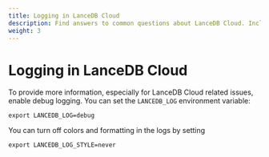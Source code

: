 ```yaml
---
title: Logging in LanceDB Cloud
description: Find answers to common questions about LanceDB Cloud. Includes setup, usage, pricing, and best practices for cloud-based vector database deployment.
weight: 3
---
```


# **Logging in LanceDB Cloud**

To provide more information, especially for LanceDB Cloud related issues, enable
debug logging. You can set the `LANCEDB_LOG` environment variable:

```shell
export LANCEDB_LOG=debug
```

You can turn off colors and formatting in the logs by setting

```shell
export LANCEDB_LOG_STYLE=never
```
